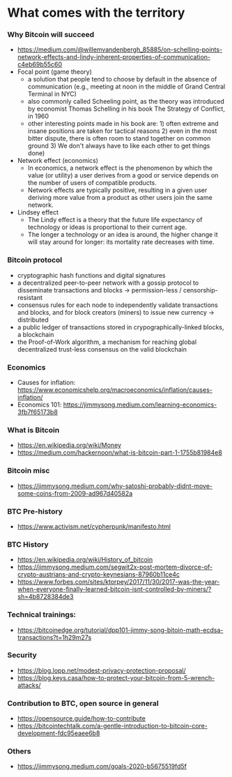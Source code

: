 # What comes with the territory

### Why Bitcoin will succeed
- https://medium.com/@willemvandenbergh_85885/on-schelling-points-network-effects-and-lindy-inherent-properties-of-communication-c4eb69b55c60
- Focal point (game theory)
  - a solution that people tend to choose by default in the absence of communication (e.g., meeting at noon in the middle of Grand Central Terminal in NYC)
  - also commonly called Scheeling point, as the theory was introduced by economist Thomas Schelling in his book The Strategy of Conflict, in 1960
  - other interesting points made in his book are: 1) often extreme and insane positions are taken for tactical reasons 2) even in the most bitter dispute, there is often room to stand together on common ground 3) We don't always have to like each other to get things done)
- Network effect (economics)
  - In economics, a network effect is the phenomenon by which the value (or utility) a user derives from a good or service depends on the number of users of compatible products.
  - Network effects are typically positive, resulting in a given user deriving more value from a product as other users join the same network.
- Lindsey effect
  - The Lindy effect is a theory that the future life expectancy of technology or ideas is proportional to their current age.
  - The longer a technology or an idea is around, the higher change it will stay around for longer: its mortality rate decreases with time.

### Bitcoin protocol
- cryptographic hash functions and digital signatures
- a decentralized peer-to-peer network with a gossip protocol to disseminate transactions and blocks -> permission-less / censorship-resistant
- consensus rules for each node to independently validate transactions and blocks, and for block creators (miners) to issue new currency -> distributed
- a public ledger of transactions stored in crypographically-linked blocks, a blockchain
- the Proof-of-Work algorithm, a mechanism for reaching global decentralized trust-less consensus on the valid blockchain

### Economics
- Causes for inflation: https://www.economicshelp.org/macroeconomics/inflation/causes-inflation/
- Economics 101: https://jimmysong.medium.com/learning-economics-3fb7f65173b8

### What is Bitcoin
- https://en.wikipedia.org/wiki/Money
- https://medium.com/hackernoon/what-is-bitcoin-part-1-1755b81984e8

### Bitcoin misc
- https://jimmysong.medium.com/why-satoshi-probably-didnt-move-some-coins-from-2009-ad967d40582a

### BTC Pre-history
- https://www.activism.net/cypherpunk/manifesto.html

### BTC History
- https://en.wikipedia.org/wiki/History_of_bitcoin
- https://jimmysong.medium.com/segwit2x-post-mortem-divorce-of-crypto-austrians-and-crypto-keynesians-87960b11ce4c
- https://www.forbes.com/sites/ktorpey/2017/11/30/2017-was-the-year-when-everyone-finally-learned-bitcoin-isnt-controlled-by-miners/?sh=4b8728384de3

### Technical trainings:
- https://bitcoinedge.org/tutorial/dpp101-jimmy-song-bitoin-math-ecdsa-transactions?t=1h29m27s

### Security
- https://blog.lopp.net/modest-privacy-protection-proposal/
- https://blog.keys.casa/how-to-protect-your-bitcoin-from-5-wrench-attacks/

### Contribution to BTC, open source in general
- https://opensource.guide/how-to-contribute
- https://bitcointechtalk.com/a-gentle-introduction-to-bitcoin-core-development-fdc95eaee6b8

### Others
- https://jimmysong.medium.com/goals-2020-b5675519fd5f
